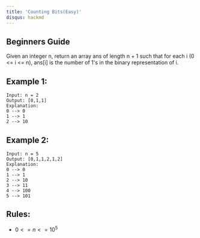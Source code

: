 ```yaml
---
title: 'Counting Bits(Easy)'
disqus: hackmd
---
```


## Beginners Guide

Given an integer n, return an array ans of length n + 1 such that for each i (0 <= i <= n), ans[i] is the number of 1's in the binary representation of i.

Example 1:
---
```go=
Input: n = 2
Output: [0,1,1]
Explanation:
0 --> 0
1 --> 1
2 --> 10
```

Example 2:
---
```go=
Input: n = 5
Output: [0,1,1,2,1,2]
Explanation:
0 --> 0
1 --> 1
2 --> 10
3 --> 11
4 --> 100
5 --> 101
```

Rules:
---
* $0 <= n <= 10^5$